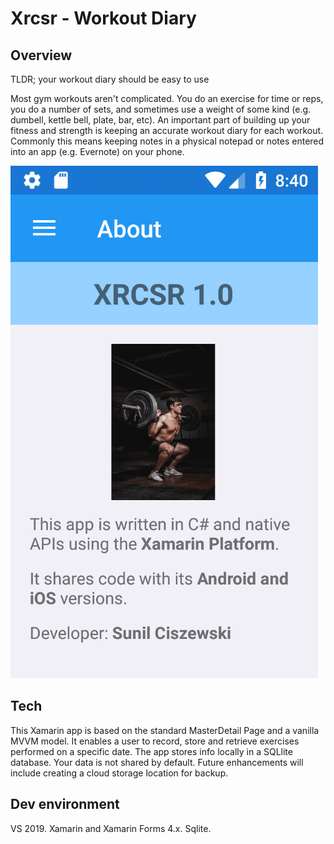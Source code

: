 # Xrcsr - Workout Diary

## Overview
TLDR; your workout diary should be easy to use

Most gym workouts aren't complicated. You do an exercise for time or reps, you do a number of sets, and sometimes use a weight of some kind (e.g. dumbell, kettle bell, plate, bar, etc). An important part of building up your fitness and strength is keeping an accurate workout diary for each workout. Commonly this means keeping notes in a physical notepad or notes entered into an app (e.g. Evernote) on your phone. 

![alt text](https://github.com/sunil-c/workoutmobile/blob/master/about_page.jpg "Logo Title Text 1")

## Tech
This Xamarin app is based on the standard MasterDetail Page and a vanilla MVVM model. It enables a user to record, store and retrieve exercises performed on a specific date. The app stores info locally in a SQLlite database. Your data is not shared by default. Future enhancements will include creating a cloud storage location for backup.

## Dev environment
VS 2019. Xamarin and Xamarin Forms 4.x. Sqlite.
